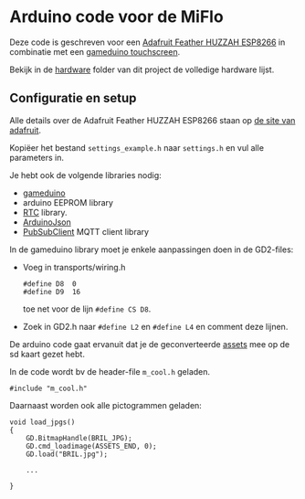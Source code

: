 # Arduino code voor de MiFlo

Deze code is geschreven voor een [Adafruit Feather HUZZAH ESP8266](https://learn.adafruit.com/adafruit-feather-huzzah-esp8266) in combinatie met een [gameduino touchscreen](https://www.watterott.com/en/Gameduino-3). 

Bekijk in de [hardware](../hardware) folder van dit project de volledige hardware lijst.

## Configuratie en setup

Alle details over de Adafruit Feather HUZZAH ESP8266 staan op [de site van adafruit](https://learn.adafruit.com/adafruit-feather-huzzah-esp8266/using-arduino-ide).

Kopiëer het bestand `settings_example.h` naar `settings.h` en vul alle parameters in.

Je hebt ook de volgende libraries nodig:

* [gameduino](https://github.com/jamesbowman/gd2-lib)
* arduino EEPROM library
* [RTC](https://github.com/adafruit/RTClib) library.
* [ArduinoJson](https://github.com/bblanchon/ArduinoJson)
* [PubSubClient](https://github.com/knolleary/pubsubclient) MQTT client library

In de gameduino library moet je enkele aanpassingen doen in de GD2-files:

*  Voeg in transports/wiring.h
	
	```
	#define D8  0
	#define D9  16
	```
	toe net voor de lijn `#define CS D8`.
* Zoek in GD2.h naar `#define L2` en `#define L4` en comment deze lijnen.


De arduino code gaat ervanuit dat je de geconverteerde [assets](../assets) mee op de sd kaart gezet hebt.

In de code wordt bv de header-file `m_cool.h` geladen.

```
#include "m_cool.h"
```

Daarnaast worden ook alle pictogrammen geladen:

```
void load_jpgs() 
{
	GD.BitmapHandle(BRIL_JPG);
	GD.cmd_loadimage(ASSETS_END, 0);
	GD.load("BRIL.jpg");

	...
	
}
```
